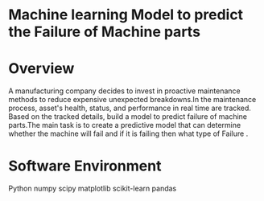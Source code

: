 # Machine learning Model to predict the Failure of Machine parts

# Overview
A manufacturing company decides to invest in proactive maintenance methods to reduce expensive unexpected breakdowns.In the maintenance process, asset's health, status, and performance in real time are tracked. Based on the tracked details, build a model to predict failure of machine parts.The main task is to create a predictive model that can determine whether the machine will fail and if it is failing then what type of Failure .

# Software Environment
Python 
numpy 
scipy
matplotlib 
scikit-learn 
pandas






